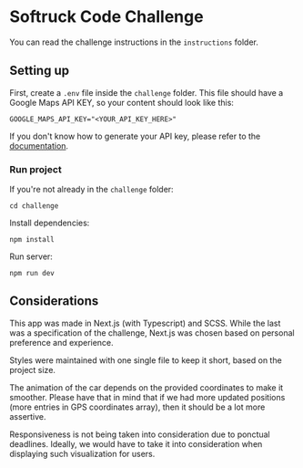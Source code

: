 # Softruck Code Challenge

You can read the challenge instructions in the `instructions` folder.

## Setting up

First, create a `.env` file inside the `challenge` folder. This file should have a Google Maps API KEY, so your content should look like this:

`GOOGLE_MAPS_API_KEY="<YOUR_API_KEY_HERE>"`

If you don't know how to generate your API key, please refer to the [documentation](https://developers.google.com/maps/documentation/javascript).

### Run project

If you're not already in the `challenge` folder:

`cd challenge`

Install dependencies:

`npm install`

Run server:

`npm run dev`

## Considerations

This app was made in Next.js (with Typescript) and SCSS. While the last was a specification of the challenge, Next.js was chosen based on personal preference and experience.

Styles were maintained with one single file to keep it short, based on the project size.

The animation of the car depends on the provided coordinates to make it smoother. Please have that in mind that if we had more updated positions (more entries in GPS coordinates array), then it should be a lot more assertive.

Responsiveness is not being taken into consideration due to ponctual deadlines. Ideally, we would have to take it into consideration when displaying such visualization for users.
